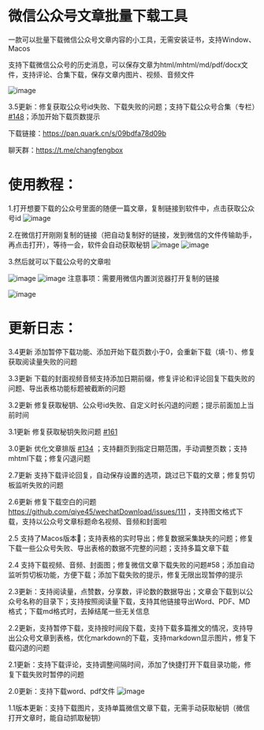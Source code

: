 # 微信公众号文章批量下载工具

一款可以批量下载微信公众号文章内容的小工具，无需安装证书，支持Window、Macos

支持下载微信公众号的历史消息，可以保存文章为html/mhtml/md/pdf/docx文件，支持评论、合集下载，保存文章内图片、视频、音频文件

![image](https://github.com/user-attachments/assets/b9aa09af-1272-4d9e-a40f-96158bcf2f91)

3.5更新：修复获取公众号id失败、下载失败的问题；支持下载公众号合集（专栏）[#148](https://github.com/qiye45/wechatDownload/issues/148)；添加开始下载页数提示

下载链接：https://pan.quark.cn/s/09bdfa78d09b

聊天群：https://t.me/changfengbox

# 使用教程：
1.打开想要下载的公众号里面的随便一篇文章，复制链接到软件中，点击获取公众号id
![image](https://github.com/qiye45/wechatDownload/assets/138199658/5fbee2aa-f1b5-4a1e-b031-ab994debc4ee)

2.在微信打开刚刚复制的链接（把自动复制好的链接，发到微信的文件传输助手，再点击打开），等待一会，软件会自动获取秘钥
![image](https://github.com/qiye45/wechatDownload/assets/138199658/2313e0ab-399f-4159-a84f-3cfbe4945fb4)
![image](https://github.com/qiye45/wechatDownload/assets/138199658/9ed6697d-14ce-4009-8a61-a3fdea64c29f)

3.然后就可以下载公众号的文章啦

![image](https://github.com/qiye45/wechatDownload/assets/138199658/965aa288-8ece-4850-8396-efb93e464e6e)
![image](https://github.com/qiye45/wechatDownload/assets/138199658/f5e95a6d-a22d-4bc0-980f-f0e91644145e)
注意事项：需要用微信内置浏览器打开复制的链接

![image](https://github.com/qiye45/wechatDownload/assets/138199658/bca604e8-d756-4971-aa6d-8b0c8cf88753)



# 更新日志：

3.4更新 添加暂停下载功能、添加开始下载页数小于0，会重新下载（填-1）、修复获取阅读量失败的问题

3.3更新 下载的封面视频音频支持添加日期前缀，修复评论和评论回复下载失败的问题、导出表格功能标题被截断的问题

3.2更新 修复获取秘钥、公众号id失败、自定义时长闪退的问题；提示前面加上当前时间

3.1更新 修复获取秘钥失败问题 [#161](https://github.com/qiye45/wechatDownload/issues/161)

3.0更新 优化文章排版 [#134](https://github.com/qiye45/wechatDownload/issues/134) ；支持翻页到指定日期范围，手动调整页数；支持mhtml下载；修复闪退问题

2.7更新 支持下载评论回复，自动保存设置的选项，跳过已下载的文章；修复剪切板监听失败的问题

2.6更新 修复下载空白的问题 https://github.com/qiye45/wechatDownload/issues/111 ，支持图文格式下载，支持以公众号文章标题命名视频、音频和封面啦

2.5 支持了Macos版本🥳；支持表格的实时导出；修复数据采集缺失的问题；修复下载一些公众号失败、导出表格的数据不完整的问题；支持多篇文章下载

2.4 支持下载视频、音频、封面图；修复微信文章下载失败的问题#58；添加自动监听剪切板功能，方便下载；添加下载失败的提示，修复无限出现暂停的提示

2.3更新：支持阅读量，点赞数，分享数，评论数的数据导出；文章会下载到以公众号名称的目录下；支持按照阅读量下载，支持其他链接导出Word、PDF、MD格式；下载md格式时，去掉结尾一些无关信息

2.2更新，支持暂停下载，支持按时间段下载，支持下载多篇推文的情况，支持导出公众号文章到表格，优化markdown的下载，支持markdown显示图片，修复下载闪退的问题

2.1更新：支持下载评论，支持调整间隔时间，添加了快捷打开下载目录功能，修复下载失败时暂停的问题

2.0更新：支持下载word、pdf文件
![image](https://github.com/qiye45/wechatDownload/assets/138199658/82934da3-ca55-4440-9f0d-3c8ba0a2106a)

1.1版本更新：支持下载图片，支持单篇微信文章下载，无需手动获取秘钥（微信打开文章时，能自动抓取秘钥）
